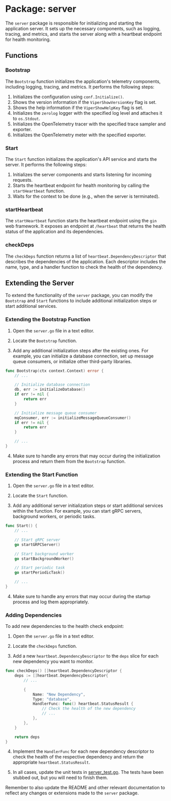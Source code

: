# Package: server

The `server` package is responsible for initializing and starting the application server. It sets up the necessary components, such as logging, tracing, and metrics, and starts the server along with a heartbeat endpoint for health monitoring.

## Functions

### Bootstrap

The `Bootstrap` function initializes the application's telemetry components, including logging, tracing, and metrics. It performs the following steps:

1. Initializes the configuration using `conf.Initialize()`.
2. Shows the version information if the `ViperShowVersionKey` flag is set.
3. Shows the help information if the `ViperShowHelpKey` flag is set.
4. Initializes the `zerolog` logger with the specified log level and attaches it to `os.Stdout`.
5. Initializes the OpenTelemetry tracer with the specified trace sampler and exporter.
6. Initializes the OpenTelemetry meter with the specified exporter.

### Start

The `Start` function initializes the application's API service and starts the server. It performs the following steps:

1. Initializes the server components and starts listening for incoming requests.
2. Starts the heartbeat endpoint for health monitoring by calling the `startHeartbeat` function.
3. Waits for the context to be done (e.g., when the server is terminated).

### startHeartbeat

The `startHeartbeat` function starts the heartbeat endpoint using the `gin` web framework. It exposes an endpoint at `/heartbeat` that returns the health status of the application and its dependencies.

### checkDeps

The `checkDeps` function returns a list of `heartbeat.DependencyDescriptor` that describes the dependencies of the application. Each descriptor includes the name, type, and a handler function to check the health of the dependency.

## Extending the Server

To extend the functionality of the `server` package, you can modify the `Bootstrap` and `Start` functions to include additional initialization steps or start additional services.

### Extending the Bootstrap Function

1. Open the `server.go` file in a text editor.

2. Locate the `Bootstrap` function.

3. Add any additional initialization steps after the existing ones. For example, you can initialize a database connection, set up message queue consumers, or initialize other third-party libraries.

```go
func Bootstrap(ctx context.Context) error {
    // ...

    // Initialize database connection
    db, err := initializeDatabase()
    if err != nil {
        return err
    }

    // Initialize message queue consumer
    mqConsumer, err := initializeMessageQueueConsumer()
    if err != nil {
        return err
    }

    // ...
}
```

4. Make sure to handle any errors that may occur during the initialization process and return them from the `Bootstrap` function.

### Extending the Start Function

1. Open the `server.go` file in a text editor.

2. Locate the `Start` function.

3. Add any additional server initialization steps or start additional services within the function. For example, you can start gRPC servers, background workers, or periodic tasks.

```go
func Start() {
    // ...

    // Start gRPC server
    go startGRPCServer()

    // Start background worker
    go startBackgroundWorker()

    // Start periodic task
    go startPeriodicTask()

    // ...
}
```

4. Make sure to handle any errors that may occur during the startup process and log them appropriately.

### Adding Dependencies

To add new dependencies to the health check endpoint:

1. Open the `server.go` file in a text editor.

2. Locate the `checkDeps` function.

3. Add a new `heartbeat.DependencyDescriptor` to the `deps` slice for each new dependency you want to monitor.

```go
func checkDeps() []heartbeat.DependencyDescriptor {
    deps := []heartbeat.DependencyDescriptor{
        // ...

        {
            Name: "New Dependency",
            Type: "database",
            HandlerFunc: func() heartbeat.StatusResult {
                // Check the health of the new dependency
                // ...
            },
        },
    }

    return deps
}
```

4. Implement the `HandlerFunc` for each new dependency descriptor to check the health of the respective dependency and return the appropriate `heartbeat.StatusResult`.
   
5. In all cases, update the unit tests in [server_test.go](./server_test.go). The tests have been stubbed out, but you will need to finish them.

Remember to also update the README and other relevant documentation to reflect any changes or extensions made to the `server` package.
